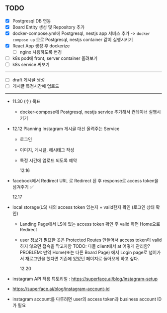 ## TODO

- [x] Postgresql DB 연동
- [x] Board Entity 생성 및 Repository 추가
- [x] docker-compose.yml에 Postgresql, nestjs app 서비스 추가 -> `docker compose up` 으로 Postgresql, nestjs container 같이 실행시키기
- [x] React App 생성 후 dockerize
  - [ ] nginx 사용하도록 변경
- [ ] k8s pod에 front, server container 올려보기
- [ ] k8s service 써보기

---

- [ ] draft 게시글 생성
- [ ] 게시글 특정시간에 업로드

---

- 11.30 (수) 목표
  - docker-compose에 Postgresql, nestjs service 추가해서 컨테이너 실행시키기
- 12.12 Planning
  Instagram 게시글 대신 올려주는 Service

  - 로그인
  - 이미지, 게시글, 해시태그 작성
  - 특정 시간에 업로드 되도록 예약

    12.16

- facebook에서 Redirect URL 로 Redirect 된 후 response로 access token을 넘겨주기 ✅

  12.17

- local storage(LS) 내의 access token 있는지 + valid한지 확인 (로그인 상태 확인)

  - Landing Page에서 LS에 있는 access token 확인 후 valid 하면 Home으로 Redirect
  - user 정보가 필요한 곳은 Protected Routes 만들어서 access token이 valid 하지 않으면 접속을 막고자함
    TODO: 다들 client에서 at 어떻게 관리함?
    PROBLEM: 만약 Home(또는 다른 Board Page) 에서 Login page로 넘어가서 재로그인을 했다면 기존에 있었던 페이지로 돌아오게 하고 싶다.

    12.20

- instagram API 적용 튜토리얼 : https://superface.ai/blog/instagram-setup
- https://superface.ai/blog/instagram-account-id
- instagram account를 다루려면 user의 access token과 business account ID가 필요

